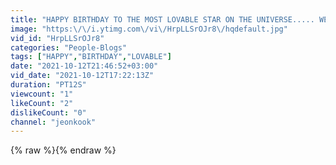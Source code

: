 ```yaml
---
title: "HAPPY BIRTHDAY TO THE MOST LOVABLE STAR ON THE UNIVERSE..... WE LOVE YOU JIMINAAAAH"
image: "https:\/\/i.ytimg.com\/vi\/HrpLLSrOJr8\/hqdefault.jpg"
vid_id: "HrpLLSrOJr8"
categories: "People-Blogs"
tags: ["HAPPY","BIRTHDAY","LOVABLE"]
date: "2021-10-12T21:46:52+03:00"
vid_date: "2021-10-12T17:22:13Z"
duration: "PT12S"
viewcount: "1"
likeCount: "2"
dislikeCount: "0"
channel: "jeonkook"
---
```

{% raw %}{% endraw %}
